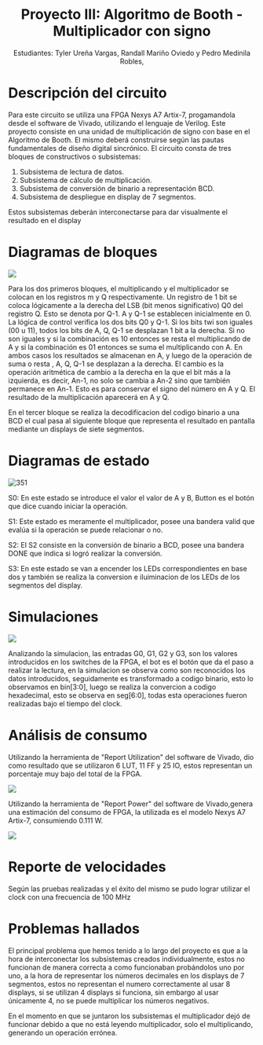



**<center> <h1> Proyecto III: Algoritmo de Booth - Multiplicador con signo** </h1> </center>


<p style="text-align: center;">
Estudiantes: Tyler Ureña Vargas, Randall Mariño Oviedo y Pedro Medinila Robles, 

</p>
    


# Descripción del circuito 



Para este circuito se utiliza una FPGA Nexys A7 Artix-7, progamandola desde el software de Vivado, utilizando el lenguaje de Verilog.
Este proyecto consiste en una unidad de multiplicación de signo con base en el Algoritmo de Booth.
El mismo deberá construirse según las pautas fundamentales de diseño digital sincrónico.
El circuito consta de tres bloques de constructivos o subsistemas:
1. Subsistema de lectura de datos.
2. Subsistema de cálculo de multiplicación.
3. Subsistema de conversión de binario a representación BCD.
4. Subsistema de despliegue en display de 7 segmentos.

Estos subsistemas deberán interconectarse para dar visualmente el resultado en el display
# Diagramas de bloques

![](https://i.imgur.com/oUW2mWd.png)



Para los dos primeros bloques, el multiplicando y el multiplicador se colocan en los registros m y Q respectivamente. Un registro de 1 bit se coloca lógicamente a la derecha del LSB (bit menos significativo) Q0 del registro Q. Esto se denota por Q-1. A y Q-1 se establecen inicialmente en 0. La lógica de control verifica los dos bits Q0 y Q-1. Si los bits twi son iguales (00 u 11), todos los bits de A, Q, Q-1 se desplazan 1 bit a la derecha. Si no son iguales y si la combinación es 10 entonces se resta el multiplicando de A y si la combinación es 01 entonces se suma el multiplicando con A. En ambos casos los resultados se almacenan en A, y luego de la operación de suma o resta , A, Q, Q-1 se desplazan a la derecha. El cambio es la operación aritmética de cambio a la derecha en la que el bit más a la izquierda, es decir, An-1, no solo se cambia a An-2 sino que también permanece en An-1. Esto es para conservar el signo del número en A y Q. El resultado de la multiplicación aparecerá en A y Q.

En el tercer bloque se realiza la decodificacion del codigo binario a una BCD el cual pasa al siguiente bloque que representa el resultado en pantalla mediante un displays de siete segmentos.

# Diagramas de estado


![351](https://user-images.githubusercontent.com/110325468/202138251-6cb19533-175c-4218-9faa-011bff72f5cb.png)








S0: En este estado se introduce el valor el valor de A y B, Button es el botón que dice cuando iniciar la operación.

S1: Este estado es meramente el multiplicador, posee una bandera valid que evalúa si la operación se puede relacionar o no.

S2: El S2 consiste en la conversión de binario a BCD, posee una bandera DONE que indica si logró realizar la conversión.

S3: En este estado se van a encender los LEDs correspondientes en base dos y también se realiza la conversion e iluiminacion de los LEDs de los segmentos del display.

# Simulaciones

![](https://i.imgur.com/Roct3n4.png)




Analizando la simulacion, las entradas G0, G1, G2 y G3, son los valores introducidos en los switches de la FPGA, el bot es el botón que da el paso a realizar la lectura, en la simulacion se observa como son reconocidos los datos introducidos, seguidamente es transformado a codigo binario, esto lo observamos en bin[3:0], luego se realiza la convercion a codigo hexadecimal, esto se observa en seg[6:0], todas esta operaciones fueron realizadas bajo el tiempo del clock.

# Análisis de consumo
Utilizando la herramienta de "Report Utilization" del software de Vivado, dio como resultado que se utilizaron 6 LUT, 11 FF y 25 IO, estos representan un porcentaje muy bajo del total de la FPGA.




![](https://i.imgur.com/ZBWvZOV.png)







Utilizando la herramienta de "Report Power" del software de Vivado,genera una estimación del consumo de FPGA, la utilizada es el modelo Nexys A7 Artix-7, consumiendo 0.111 W.

![](https://i.imgur.com/V1UnUSS.png)

# Reporte de velocidades

Según las pruebas realizadas y el éxito del mismo se pudo lograr utilizar el clock con una frecuencia de 100 MHz

# Problemas hallados
El principal problema que hemos tenido a lo largo del proyecto es que a la hora de interconectar los subsistemas creados individualmente, estos no funcionan de manera correcta a como funcionaban probándolos uno por uno, a la hora de representar los números decimales en los displays de 7 segmentos, estos no representan el numero correctamente al usar 8 displays, si se utilizan 4 displays si funciona, sin embargo al usar únicamente 4, no se puede multiplicar los números negativos. 

En el momento en que se juntaron los subsistemas el multiplicador dejó de funcionar debido a que no está leyendo multiplicador, solo el multiplicando, generando un operación errónea.
